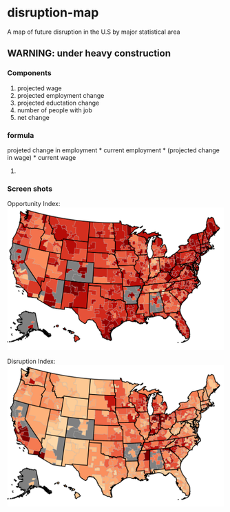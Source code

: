 # disruption-map
A map of future disruption in the U.S by major statistical area

## WARNING: under heavy construction

### Components 
1. projected wage
2. projected employment change
3. projected eductation change
4. number of people with job
5. net change

### formula

projeted change in employment * current employment * 
(projected change in wage) * current wage

1. 

### Screen shots

Opportunity Index:
![di](/img/betteropportunityindex.PNG)


Disruption Index:
![oi](/img/disruptionindex.PNG)
